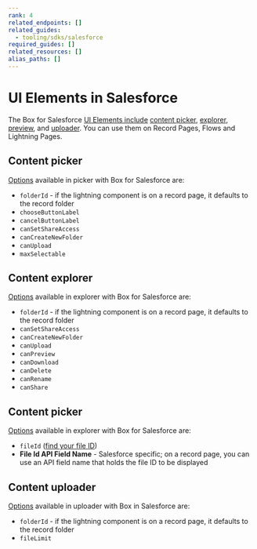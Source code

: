 ```yaml
---
rank: 4
related_endpoints: []
related_guides:
  - tooling/sdks/salesforce
required_guides: []
related_resources: []
alias_paths: []
---
```


# UI Elements in Salesforce

The Box for Salesforce [UI Elements include][1] [content picker][2],
[explorer][3], [preview][4], and [uploader][5]. You can use them on
Record Pages, Flows and Lightning Pages.

## Content picker

[Options][6] available in picker with Box for Salesforce are:

- `folderId` - if the lightning component is on a record page,
it defaults to the record folder
- `chooseButtonLabel`
- `cancelButtonLabel`
- `canSetShareAccess`
- `canCreateNewFolder`
- `canUpload`
- `maxSelectable`

## Content explorer

[Options][7] available in explorer with Box for Salesforce are:

- `folderId` - if the lightning component is on a record page,
it defaults to the record folder
- `canSetShareAccess`
- `canCreateNewFolder`
- `canUpload`
- `canPreview`
- `canDownload`
- `canDelete`
- `canRename`
- `canShare`

## Content picker

[Options][8] available in explorer with Box for Salesforce are:

- `fileId` ([find your file ID][9])
- **File Id API Field Name** - Salesforce specific; on a record page,
you can use an API field name that holds the file ID to be displayed

## Content uploader

[Options][10] available in uploader with Box in Salesforce are:

- `folderId` - if the lightning component is on a record page,
it defaults to the record folder
- `fileLimit`

[1]: g://embed/ui-elements
[2]: g://embed/ui-elements/picker
[3]: g://embed/ui-elements/explorer
[4]: g://embed/ui-elements/preview
[5]: g://embed/ui-elements/uploader
[6]: g://embed/ui-elements/picker/#options
[7]: g://embed/ui-elements/explorer/#options
[8]: g://embed/ui-elements/preview/#options
[9]: g://files/get
[10]: g://embed/ui-elements/uploader/#options
